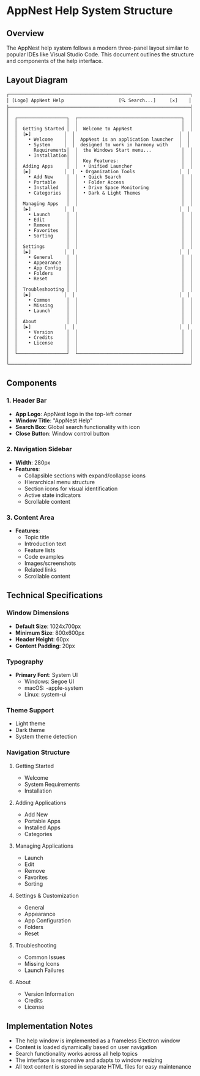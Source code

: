 # AppNest Help System Structure

## Overview
The AppNest help system follows a modern three-panel layout similar to popular IDEs like Visual Studio Code. This document outlines the structure and components of the help interface.

## Layout Diagram
```
┌──────────────────────────────────────────────────────────────────┐
│ [Logo] AppNest Help                    [🔍 Search...]     [✕]    │
├──────────────────────────────────────────────────────────────────┤
│                                                                  │
│  ┌──────────────────┐  ┌──────────────────────────────────────┐  │
│  │                  │  │                                      │  │
│  │  Getting Started │  │  Welcome to AppNest                  │  │
│  │  [▶]            │  │                                      │  │
│  │    • Welcome    │  │  AppNest is an application launcher  │  │
│  │    • System     │  │  designed to work in harmony with    │  │
│  │      Requirements│  │  the Windows Start menu...           │  │
│  │    • Installation│  │                                      │  │
│  │                  │  │  Key Features:                       │  │
│  │  Adding Apps     │  │  • Unified Launcher                  │  │
│  │  [▶]            │  │  • Organization Tools                │  │
│  │    • Add New     │  │  • Quick Search                      │  │
│  │    • Portable    │  │  • Folder Access                     │  │
│  │    • Installed   │  │  • Drive Space Monitoring            │  │
│  │    • Categories  │  │  • Dark & Light Themes               │  │
│  │                  │  │                                      │  │
│  │  Managing Apps   │  │                                      │  │
│  │  [▶]            │  │                                      │  │
│  │    • Launch      │  │                                      │  │
│  │    • Edit        │  │                                      │  │
│  │    • Remove      │  │                                      │  │
│  │    • Favorites   │  │                                      │  │
│  │    • Sorting     │  │                                      │  │
│  │                  │  │                                      │  │
│  │  Settings        │  │                                      │  │
│  │  [▶]            │  │                                      │  │
│  │    • General     │  │                                      │  │
│  │    • Appearance  │  │                                      │  │
│  │    • App Config  │  │                                      │  │
│  │    • Folders     │  │                                      │  │
│  │    • Reset       │  │                                      │  │
│  │                  │  │                                      │  │
│  │  Troubleshooting │  │                                      │  │
│  │  [▶]            │  │                                      │  │
│  │    • Common      │  │                                      │  │
│  │    • Missing     │  │                                      │  │
│  │    • Launch      │  │                                      │  │
│  │                  │  │                                      │  │
│  │  About           │  │                                      │  │
│  │  [▶]            │  │                                      │  │
│  │    • Version     │  │                                      │  │
│  │    • Credits     │  │                                      │  │
│  │    • License     │  │                                      │  │
│  │                  │  │                                      │  │
│  └──────────────────┘  └──────────────────────────────────────┘  │
│                                                                  │
└──────────────────────────────────────────────────────────────────┘
```

## Components

### 1. Header Bar
- **App Logo**: AppNest logo in the top-left corner
- **Window Title**: "AppNest Help"
- **Search Box**: Global search functionality with icon
- **Close Button**: Window control button

### 2. Navigation Sidebar
- **Width**: 280px
- **Features**:
  - Collapsible sections with expand/collapse icons
  - Hierarchical menu structure
  - Section icons for visual identification
  - Active state indicators
  - Scrollable content

### 3. Content Area
- **Features**:
  - Topic title
  - Introduction text
  - Feature lists
  - Code examples
  - Images/screenshots
  - Related links
  - Scrollable content

## Technical Specifications

### Window Dimensions
- **Default Size**: 1024x700px
- **Minimum Size**: 800x600px
- **Header Height**: 60px
- **Content Padding**: 20px

### Typography
- **Primary Font**: System UI
  - Windows: Segoe UI
  - macOS: -apple-system
  - Linux: system-ui

### Theme Support
- Light theme
- Dark theme
- System theme detection

### Navigation Structure
1. Getting Started
   - Welcome
   - System Requirements
   - Installation

2. Adding Applications
   - Add New
   - Portable Apps
   - Installed Apps
   - Categories

3. Managing Applications
   - Launch
   - Edit
   - Remove
   - Favorites
   - Sorting

4. Settings & Customization
   - General
   - Appearance
   - App Configuration
   - Folders
   - Reset

5. Troubleshooting
   - Common Issues
   - Missing Icons
   - Launch Failures

6. About
   - Version Information
   - Credits
   - License

## Implementation Notes
- The help window is implemented as a frameless Electron window
- Content is loaded dynamically based on user navigation
- Search functionality works across all help topics
- The interface is responsive and adapts to window resizing
- All text content is stored in separate HTML files for easy maintenance 